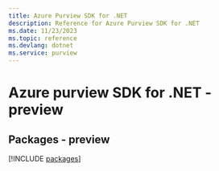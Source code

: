 ```yaml
---
title: Azure Purview SDK for .NET
description: Reference for Azure Purview SDK for .NET
ms.date: 11/23/2023
ms.topic: reference
ms.devlang: dotnet
ms.service: purview
---
```

# Azure purview SDK for .NET - preview
## Packages - preview
[!INCLUDE [packages](purview-index.md)]